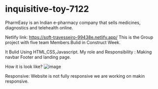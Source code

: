# inquisitive-toy-7122

PharmEasy is an Indian e-pharmacy company that sells medicines, diagnostics and telehealth online.


Netlify link: https://soft-travesseiro-99438e.netlify.app/
This is the Group project with five team Members.Bulid in Construct Week.


It Bulid Using HTML,CSS,Javascript.
My role and Responsibility : Making navbar Footer and landing page.

How it is look like?
![image](https://user-images.githubusercontent.com/110052591/209905831-fb51aa4c-4e9e-45ea-bc87-86ee4a528421.png)

Responsive: Website is not fully responsive we are working on makin responsive.
